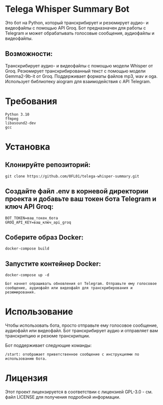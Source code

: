 # Telega Whisper Summary Bot

Это бот на Python, который транскрибирует и резюмирует аудио- и видеофайлы с помощью API Groq. Бот предназначен для работы с Telegram и может обрабатывать голосовые сообщения, аудиофайлы и видеофайлы.

## Возможности:

Транскрибирует аудио- и видеофайлы с помощью модели Whisper от Groq.
Резюмирует транскрибированный текст с помощью модели Gemma2-9b-it от Groq.
Поддерживает форматы файлов mp3, wav и oga.
Использует библиотеку aiogram для взаимодействия с API Telegram.

# Требования

    Python 3.10
    ffmpeg
    libasound2-dev
    gcc

# Установка

##    Клонируйте репозиторий:

```
git clone https://github.com/0FL01/telega-whisper-summary.git
```

##    Создайте файл .env в корневой директории проекта и добавьте ваш токен бота Telegram и ключ API Groq:
```
BOT_TOKEN=ваш_токен_бота
GROQ_API_KEY=ваш_ключ_api_groq
```

##    Соберите образ Docker:

```
docker-compose build
```

##    Запустите контейнер Docker:

```
docker-compose up -d
```

    Бот начнет опрашивать обновления от Telegram. Отправьте ему голосовое сообщение, аудиофайл или видеофайл для транскрибирования и резюмирования.

# Использование

Чтобы использовать бота, просто отправьте ему голосовое сообщение, аудиофайл или видеофайл. Бот транскрибирует аудио и отправляет вам транскрипцию и резюме транскрипции.

Бот поддерживает следующие команды:

    /start: отображает приветственное сообщение с инструкциями по использованию бота.

# Лицензия

Этот проект лицензируется в соответствии с лицензией GPL-3.0 - см. файл LICENSE для получения подробной информации.

